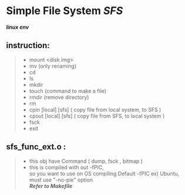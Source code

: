 # Simple File System  _SFS_
***linux env***



## **instruction:**

> * mount <disk.img>
> * mv (only renaming)
> * cd
> * ls
> * mkdir
> * touch (command to make a file)
> * rmdir (remove directory)
> * rm
> * cpin [local] [sfs]  ( copy file from local system, to SFS )
> * cpout [local] [sfs] ( copy file from SFS, to local system )
> * fsck
> * exit

## **sfs_func_ext.o :**

> * this obj have Command  ( dump, fsck , bitmap ) <br>
> * this is compiled with out -fPIC,<br>
>   so you want to use on OS compiling Default -fPIC ex) Ubuntu,<br>
>   must use "-no-pie" option<br>
> ***Refer to Makefile***


